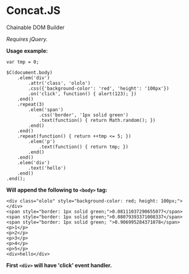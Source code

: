 Concat.JS
=========

Chainable DOM Builder

*Requires jQuery.*

**Usage example:**

    var tmp = 0;

    $C(document.body)
        .elem('div')
            .attr('class', 'ololo')
            .css({'background-color': 'red', 'height': '100px'})
            .on('click', function() { alert(123); })
        .end()
        .repeat(3)
            .elem('span')
                .css('border', '1px solid green')
                .text(function() { return Math.random(); })
            .end()
        .end()
        .repeat(function() { return ++tmp <= 5; })
            .elem('p')
                .text(function() { return tmp; })
            .end()
        .end()
        .elem('div')
            .text('hello')
        .end()
    .end();

**Will append the following to `<body>` tag:**

    <div class="ololo" style="background-color: red; height: 100px;"></div>
    <span style="border: 1px solid green;">0.08111037290655077</span>
    <span style="border: 1px solid green;">0.08079393371008337</span>
    <span style="border: 1px solid green; ">0.906995284371078</span>
    <p>1</p>
    <p>2</p>
    <p>3</p>
    <p>4</p>
    <p>5</p>
    <div>hello</div>

**First `<div>` will have 'click' event handler.**
